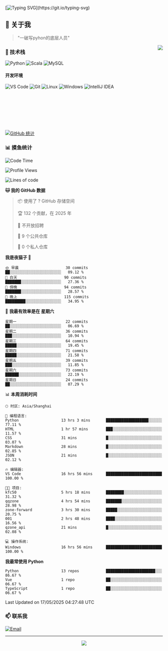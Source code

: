 [![Typing SVG](https://readme-typing-svg.herokuapp.com?font=Fira+Code&pause=1000&color=36BCF7&random=false&width=435&lines=print(%22Hello%2C+World!%22);%23+Welcome+to+my+code+space+%F0%9F%90%8D)](https://git.io/typing-svg)

## 🌟 关于我

> "一破写pyhon的底层人员"

<img align="right" src="https://github-readme-stats.vercel.app/api/top-langs/?username=huanxin996&theme=tokyonight" />

### 🎯 技术栈

![Python](https://img.shields.io/badge/Python-Expert-3776AB?style=for-the-badge&logo=python&logoColor=white)
![Scala](https://img.shields.io/badge/Scala-Expert-DC322F?style=for-the-badge&logo=scala&logoColor=white)
![MySQL](https://img.shields.io/badge/MySQL-Expert-4479A1?style=for-the-badge&logo=mysql&logoColor=white)

#### 开发环境

![VS Code](https://img.shields.io/badge/VS_Code-007ACC?style=for-the-badge&logo=visual-studio-code&logoColor=white)
![Git](https://img.shields.io/badge/Git-F05032?style=for-the-badge&logo=git&logoColor=white)
![Linux](https://img.shields.io/badge/Linux-FCC624?style=for-the-badge&logo=linux&logoColor=black)
![Windows](https://img.shields.io/badge/Windows_11-0078D4?style=for-the-badge&logo=windows11&logoColor=white)
![IntelliJ IDEA](https://img.shields.io/badge/IntelliJ_IDEA-000000?style=for-the-badge&logo=intellij-idea&logoColor=white)

<br/><br/><br/><br/><br/><br/>

  
[![GitHub 统计](https://github-readme-stats.vercel.app/api?username=huanxin996&show_icons=true&theme=tokyonight)](https://github.com/huanxin996)

### 📊 摸鱼统计

<!--START_SECTION:waka-->
![Code Time](http://img.shields.io/badge/Code%20Time-150%20hrs%2027%20mins-blue)

![Profile Views](http://img.shields.io/badge/%E4%B8%AA%E4%BA%BA%E8%B5%84%E6%96%99%E8%A7%82%E7%9C%8B%E6%AC%A1%E6%95%B0-8-blue)

![Lines of code](https://img.shields.io/badge/%E4%BB%8E%E3%80%8CHello%20World%E3%80%8D%E8%B5%B7%E6%88%91%E5%B7%B2%E7%BB%8F%E5%86%99%E4%BA%86-2.5%20million%20%E8%A1%8C%E4%BB%A3%E7%A0%81-blue)

**🐱 我的 GitHub 数据** 

> 📦  使用了 ? GitHub 存储空间 
 > 
> 🏆 132 个贡献，在 2025 年
 > 
> 🚫 不开放招聘
 > 
> 📜 9 个公共仓库 
 > 
> 🔑 0 个私人仓库 
 > 
**我是夜猫子 🦉** 

```text
🌞 早晨                     30 commits          ██░░░░░░░░░░░░░░░░░░░░░░░   09.12 % 
🌆 白天                     90 commits          ███████░░░░░░░░░░░░░░░░░░   27.36 % 
🌃 傍晚                     94 commits          ███████░░░░░░░░░░░░░░░░░░   28.57 % 
🌙 晚上                     115 commits         █████████░░░░░░░░░░░░░░░░   34.95 % 
```
📅 **我最有效率是在 星期六** 

```text
星期一                      22 commits          ██░░░░░░░░░░░░░░░░░░░░░░░   06.69 % 
星期二                      36 commits          ███░░░░░░░░░░░░░░░░░░░░░░   10.94 % 
星期三                      64 commits          █████░░░░░░░░░░░░░░░░░░░░   19.45 % 
星期四                      71 commits          █████░░░░░░░░░░░░░░░░░░░░   21.58 % 
星期五                      39 commits          ███░░░░░░░░░░░░░░░░░░░░░░   11.85 % 
星期六                      73 commits          ██████░░░░░░░░░░░░░░░░░░░   22.19 % 
星期日                      24 commits          ██░░░░░░░░░░░░░░░░░░░░░░░   07.29 % 
```


📊 **本周消耗时间** 

```text
🕑︎ 时区: Asia/Shanghai

💬 编程语言: 
Python                   13 hrs 3 mins       ███████████████████░░░░░░   77.11 % 
HTML                     1 hr 57 mins        ███░░░░░░░░░░░░░░░░░░░░░░   11.57 % 
CSS                      31 mins             █░░░░░░░░░░░░░░░░░░░░░░░░   03.07 % 
Markdown                 28 mins             █░░░░░░░░░░░░░░░░░░░░░░░░   02.85 % 
JSON                     21 mins             █░░░░░░░░░░░░░░░░░░░░░░░░   02.12 % 

🔥 编辑器: 
VS Code                  16 hrs 56 mins      █████████████████████████   100.00 % 

🐱‍💻 项目: 
kfc50                    5 hrs 18 mins       ████████░░░░░░░░░░░░░░░░░   31.32 % 
qqzone                   4 hrs 54 mins       ███████░░░░░░░░░░░░░░░░░░   28.98 % 
zone-forward             3 hrs 30 mins       █████░░░░░░░░░░░░░░░░░░░░   20.75 % 
001                      2 hrs 48 mins       ████░░░░░░░░░░░░░░░░░░░░░   16.56 % 
qzone_api                21 mins             █░░░░░░░░░░░░░░░░░░░░░░░░   02.08 % 

💻 操作系统: 
Windows                  16 hrs 56 mins      █████████████████████████   100.00 % 
```

**我最常使用 Python** 

```text
Python                   13 repos            ██████████████████████░░░   86.67 % 
Vue                      1 repo              ██░░░░░░░░░░░░░░░░░░░░░░░   06.67 % 
TypeScript               1 repo              ██░░░░░░░░░░░░░░░░░░░░░░░   06.67 % 
```




 Last Updated on 17/05/2025 04:27:48 UTC
<!--END_SECTION:waka-->

### 📫 联系我

[![Email](https://img.shields.io/badge/Email-D14836?style=for-the-badge&logo=gmail&logoColor=white)](mailto:mc.xiaolang@Foxmail.com)

---

<p align="center">
  <img src="https://profile-counter.glitch.me/huanxin996/count.svg" />
</p>
